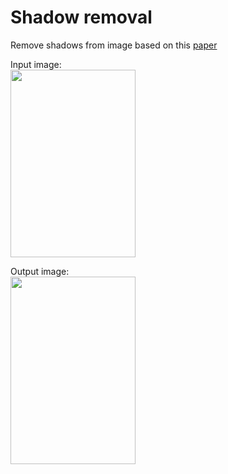 # Shadow removal
Remove shadows from image based on this [paper](https://dl.acm.org/doi/10.5555/645318.649239)

Input image:<br />
<img src="https://user-images.githubusercontent.com/11437555/81850212-fac30680-9557-11ea-9818-2b71b620341a.png" width="200" height="300">

Output image:<br />
<img src="https://user-images.githubusercontent.com/11437555/81850839-d0257d80-9558-11ea-91ae-9ff8c983e7a4.png" width="200" height="300">
